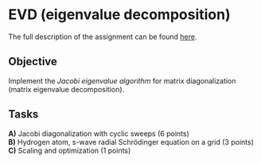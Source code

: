 # EVD (eigenvalue decomposition)

The full description of the assignment can be found [here](https://fedorov.sdfeu.org/prog/homeworks/eigenvalues.htm).

## Objective

Implement the *Jacobi eigenvalue algorithm* for matrix diagonalization (matrix eigenvalue decomposition).

## Tasks

**A)** Jacobi diagonalization with cyclic sweeps (6 points)   
**B)** Hydrogen atom, s-wave radial Schrödinger equation on a grid (3 points)  
**C)** Scaling and optimization (1 points)  

